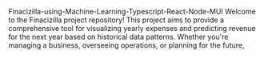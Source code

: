 Finacizilla-using-Machine-Learning-Typescript-React-Node-MUI
Welcome to the Finacizilla project repository! This project aims to provide a comprehensive tool for visualizing yearly expenses and predicting revenue for the next year based on historical data patterns. Whether you're managing a business, overseeing operations, or planning for the future, 
